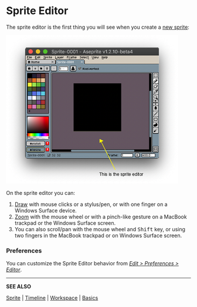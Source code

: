# Sprite Editor

The sprite editor is the first thing you will see when you create a
[new sprite](new-sprite.md):

![Sprite Editor](sprite-editor/sprite-editor.png)

On the sprite editor you can:

1. [Draw](drawing.md) with mouse clicks or a stylus/pen, or with one
   finger on a Windows Surface device.
1. [Zoom](zoom.md) with the mouse wheel or with a pinch-like gesture
   on a MacBook trackpad or the Windows Surface screen.
1. You can also scroll/pan with the mouse wheel and <kbd>Shift</kbd> key, or
   using two fingers in the MacBook trackpad or on Windows Surface
   screen.

### Preferences

You can customize the Sprite Editor behavior from [*Edit > Preferences > Editor*](preferences.md#editor).

---

**SEE ALSO**

[Sprite](sprite.md) |
[Timeline](timeline.md) |
[Workspace](workspace.md) |
[Basics](basics.md)
